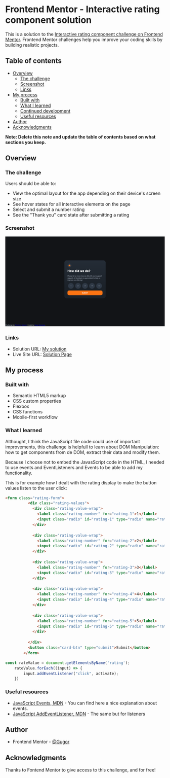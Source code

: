 # Frontend Mentor - Interactive rating component solution

This is a solution to the [Interactive rating component challenge on Frontend Mentor](https://www.frontendmentor.io/challenges/interactive-rating-component-koxpeBUmI). Frontend Mentor challenges help you improve your coding skills by building realistic projects. 

## Table of contents

- [Overview](#overview)
  - [The challenge](#the-challenge)
  - [Screenshot](#screenshot)
  - [Links](#links)
- [My process](#my-process)
  - [Built with](#built-with)
  - [What I learned](#what-i-learned)
  - [Continued development](#continued-development)
  - [Useful resources](#useful-resources)
- [Author](#author)
- [Acknowledgments](#acknowledgments)

**Note: Delete this note and update the table of contents based on what sections you keep.**

## Overview

### The challenge

Users should be able to:

- View the optimal layout for the app depending on their device's screen size
- See hover states for all interactive elements on the page
- Select and submit a number rating
- See the "Thank you" card state after submitting a rating

### Screenshot

![](./screenshots/screenshot-ratingcard-desktop.png)

### Links

- Solution URL: [My solution](https://your-solution-url.com)
- Live Site URL: [Solution Page](https://your-live-site-url.com)

## My process

### Built with

- Semantic HTML5 markup
- CSS custom properties
- Flexbox
- CSS functions
- Mobile-first workflow

### What I learned

Althought, I think the JavaScript file code could use of important improvements, this challenge is helpfull to learn about DOM Manipulation: how to get components from de DOM, extract their data and modify them.

Because I choose not to embed the JavasScript code in the HTML, I needed to use events and EventListeners and Events to be able to add my functionality. 

This is for example how I dealt with the rating display to make the button values listen to the user click:

```html
<form class="rating-form">
          <div class="rating-values">
            <div class="rating-value-wrap">
              <label class="rating-number" for="rating-1">1</label> 
              <input class="radio" id="rating-1" type="radio" name="rating" value="1">
            </div>
            
            <div class="rating-value-wrap">
              <label class="rating-number" for="rating-2">2</label> 
              <input class="radio" id="rating-2" type="radio" name="rating" value="2">
            </div>
            
            <div class="rating-value-wrap">
              <label class="rating-number" for="rating-3">3</label> 
              <input class="radio" id="rating-3" type="radio" name="rating" value="3">
            </div>
            
            <div class="rating-value-wrap">
              <label class="rating-number" for="rating-4">4</label> 
              <input class="radio" id="rating-4" type="radio" name="rating" value="4">
            </div>
            
            <div class="rating-value-wrap">
              <label class="rating-number" for="rating-5">5</label> 
              <input class="radio" id="rating-5" type="radio" name="rating" value="5">
            </div>
            
          </div>
          <button class="card-btn" type="submit">Submit</button>
        </form>
```


```js
const rateValue = document.getElementsByName('rating');
    rateValue.forEach((input) => {
        input.addEventListener("click", activate);
    })
```

### Useful resources

- [JavaScript Events, MDN](https://developer.mozilla.org/en-US/docs/Learn/JavaScript/Building_blocks/Events) - You can find here a nice explanation about events.
- [JavaScript AddEventListener, MDN](https://developer.mozilla.org/en-US/docs/Web/API/EventTarget/addEventListener) - The same but for listeners


## Author

- Frontend Mentor - [@Gugor](https://www.frontendmentor.io/profile/Gugor)


## Acknowledgments

Thanks to Fontend Mentor to give access to this challenge, and for free!

